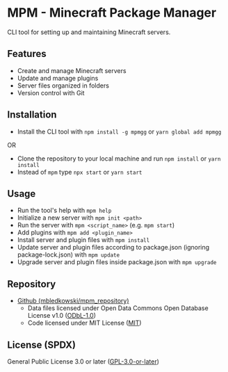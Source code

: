 # MPM - Minecraft Package Manager
CLI tool for setting up and maintaining Minecraft servers.

## Features

  * Create and manage Minecraft servers
  * Update and manage plugins
  * Server files organized in folders
  * Version control with Git

## Installation

  * Install the CLI tool with `npm install -g mpmgg` or `yarn global add mpmgg`

  OR

  * Clone the repository to your local machine and run `npm install` or `yarn install`
  * Instead of `mpm` type `npx start` or `yarn start`

## Usage

  * Run the tool's help with `mpm help`
  * Initialize a new server with `mpm init <path>`
  * Run the server with `mpm <script_name>` (e.g. `mpm start`)
  * Add plugins with `mpm add <plugin_name>`
  * Install server and plugin files with `mpm install`
  * Update server and plugin files according to package.json (ignoring package-lock.json) with `mpm update`
  * Upgrade server and plugin files inside package.json with `mpm upgrade`

## Repository

  * [Github (mbledkowski/mpm_repository)](https://github.com/mbledkowski/mpm_repository)
    * Data files licensed under Open Data Commons Open Database License v1.0 ([ODbL-1.0](https://opendatacommons.org/licenses/odbl/1.0/))
    * Code licensed under MIT License ([MIT](https://opensource.org/licenses/MIT))

## License (SPDX)

  General Public License 3.0 or later ([GPL-3.0-or-later](LICENSE))
